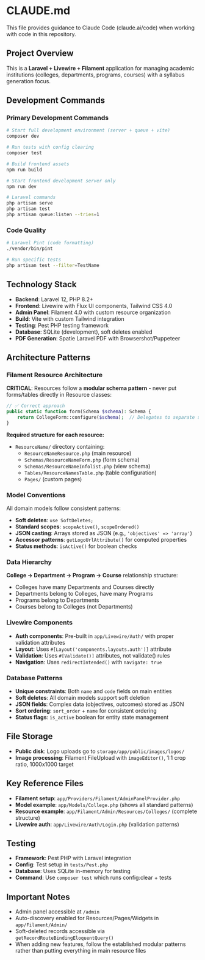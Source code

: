 # CLAUDE.md

This file provides guidance to Claude Code (claude.ai/code) when working with code in this repository.

## Project Overview

This is a **Laravel + Livewire + Filament** application for managing academic institutions (colleges, departments, programs, courses) with a syllabus generation focus.

## Development Commands

### Primary Development Commands
```bash
# Start full development environment (server + queue + vite)
composer dev

# Run tests with config clearing
composer test

# Build frontend assets
npm run build

# Start frontend development server only
npm run dev

# Laravel commands
php artisan serve
php artisan test
php artisan queue:listen --tries=1
```

### Code Quality
```bash
# Laravel Pint (code formatting)
./vendor/bin/pint

# Run specific tests
php artisan test --filter=TestName
```

## Technology Stack

- **Backend**: Laravel 12, PHP 8.2+
- **Frontend**: Livewire with Flux UI components, Tailwind CSS 4.0
- **Admin Panel**: Filament 4.0 with custom resource organization
- **Build**: Vite with custom Tailwind integration
- **Testing**: Pest PHP testing framework
- **Database**: SQLite (development), soft deletes enabled
- **PDF Generation**: Spatie Laravel PDF with Browsershot/Puppeteer

## Architecture Patterns

### Filament Resource Architecture

**CRITICAL**: Resources follow a **modular schema pattern** - never put forms/tables directly in Resource classes:

```php
// ✅ Correct approach
public static function form(Schema $schema): Schema {
    return CollegeForm::configure($schema);  // Delegates to separate schema class
}
```

**Required structure for each resource:**
- `ResourceName/` directory containing:
  - `ResourceNameResource.php` (main resource)
  - `Schemas/ResourceNameForm.php` (form schema)
  - `Schemas/ResourceNameInfolist.php` (view schema)
  - `Tables/ResourceNamesTable.php` (table configuration)
  - `Pages/` (custom pages)

### Model Conventions

All domain models follow consistent patterns:
- **Soft deletes**: `use SoftDeletes;`
- **Standard scopes**: `scopeActive()`, `scopeOrdered()`
- **JSON casting**: Arrays stored as JSON (e.g., `'objectives' => 'array'`)
- **Accessor patterns**: `getLogoUrlAttribute()` for computed properties
- **Status methods**: `isActive()` for boolean checks

### Data Hierarchy

**College → Department → Program → Course** relationship structure:
- Colleges have many Departments and Courses directly
- Departments belong to Colleges, have many Programs
- Programs belong to Departments
- Courses belong to Colleges (not Departments)

### Livewire Components

- **Auth components**: Pre-built in `app/Livewire/Auth/` with proper validation attributes
- **Layout**: Uses `#[Layout('components.layouts.auth')]` attribute
- **Validation**: Uses `#[Validate()]` attributes, not validate() rules
- **Navigation**: Uses `redirectIntended()` with `navigate: true`

### Database Patterns

- **Unique constraints**: Both `name` and `code` fields on main entities
- **Soft deletes**: All domain models support soft deletion
- **JSON fields**: Complex data (objectives, outcomes) stored as JSON
- **Sort ordering**: `sort_order` + `name` for consistent ordering
- **Status flags**: `is_active` boolean for entity state management

## File Storage

- **Public disk**: Logo uploads go to `storage/app/public/images/logos/`
- **Image processing**: Filament FileUpload with `imageEditor()`, 1:1 crop ratio, 1000x1000 target

## Key Reference Files

- **Filament setup**: `app/Providers/Filament/AdminPanelProvider.php`
- **Model example**: `app/Models/College.php` (shows all standard patterns)
- **Resource example**: `app/Filament/Admin/Resources/Colleges/` (complete structure)
- **Livewire auth**: `app/Livewire/Auth/Login.php` (validation patterns)

## Testing

- **Framework**: Pest PHP with Laravel integration
- **Config**: Test setup in `tests/Pest.php`
- **Database**: Uses SQLite in-memory for testing
- **Command**: Use `composer test` which runs config:clear + tests

## Important Notes

- Admin panel accessible at `/admin`
- Auto-discovery enabled for Resources/Pages/Widgets in `app/Filament/Admin/`
- Soft-deleted records accessible via `getRecordRouteBindingEloquentQuery()`
- When adding new features, follow the established modular patterns rather than putting everything in main resource files